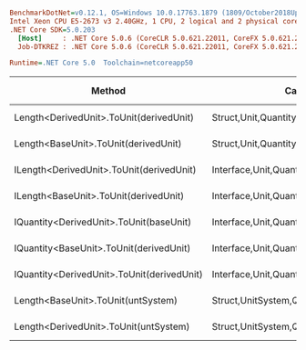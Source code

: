 ``` ini

BenchmarkDotNet=v0.12.1, OS=Windows 10.0.17763.1879 (1809/October2018Update/Redstone5)
Intel Xeon CPU E5-2673 v3 2.40GHz, 1 CPU, 2 logical and 2 physical cores
.NET Core SDK=5.0.203
  [Host]     : .NET Core 5.0.6 (CoreCLR 5.0.621.22011, CoreFX 5.0.621.22011), X64 RyuJIT
  Job-DTKREZ : .NET Core 5.0.6 (CoreCLR 5.0.621.22011, CoreFX 5.0.621.22011), X64 RyuJIT

Runtime=.NET Core 5.0  Toolchain=netcoreapp50  

```
|                                     Method |                                  Categories |      Mean |    Error |   StdDev |   StdErr |       Min |       Max |    Median | Ratio | MannWhitney(5%) | RatioSD |  Gen 0 | Gen 1 | Gen 2 | Allocated |
|------------------------------------------- |-------------------------------------------- |----------:|---------:|---------:|---------:|----------:|----------:|----------:|------:|---------------- |--------:|-------:|------:|------:|----------:|
|    Length&lt;DerivedUnit&gt;.ToUnit(derivedUnit) |       Struct,Unit,Quantity,Micro,Conversion |  21.00 ns | 0.282 ns | 0.264 ns | 0.068 ns |  20.54 ns |  21.36 ns |  20.99 ns |  0.99 |            Same |    0.01 |      - |     - |     - |         - |
|       Length&lt;BaseUnit&gt;.ToUnit(derivedUnit) |       Struct,Unit,Quantity,Micro,Conversion |  21.28 ns | 0.253 ns | 0.211 ns | 0.059 ns |  20.95 ns |  21.80 ns |  21.24 ns |  1.00 |            Base |    0.00 |      - |     - |     - |         - |
|   ILength&lt;DerivedUnit&gt;.ToUnit(derivedUnit) |    Interface,Unit,Quantity,Micro,Conversion |  29.40 ns | 0.587 ns | 0.914 ns | 0.161 ns |  28.00 ns |  31.47 ns |  29.20 ns |  1.41 |          Slower |    0.05 | 0.0020 |     - |     - |      32 B |
|      ILength&lt;BaseUnit&gt;.ToUnit(derivedUnit) |    Interface,Unit,Quantity,Micro,Conversion |  30.17 ns | 0.601 ns | 0.533 ns | 0.142 ns |  29.04 ns |  31.20 ns |  30.25 ns |  1.42 |          Slower |    0.03 | 0.0020 |     - |     - |      32 B |
|    IQuantity&lt;DerivedUnit&gt;.ToUnit(baseUnit) |    Interface,Unit,Quantity,Micro,Conversion | 102.08 ns | 1.842 ns | 1.633 ns | 0.436 ns |  99.36 ns | 105.02 ns | 102.07 ns |  4.80 |          Slower |    0.10 | 0.0020 |     - |     - |      32 B |
|    IQuantity&lt;BaseUnit&gt;.ToUnit(derivedUnit) |    Interface,Unit,Quantity,Micro,Conversion | 104.70 ns | 1.930 ns | 1.711 ns | 0.457 ns | 101.07 ns | 107.84 ns | 104.90 ns |  4.92 |          Slower |    0.09 | 0.0021 |     - |     - |      33 B |
| IQuantity&lt;DerivedUnit&gt;.ToUnit(derivedUnit) |    Interface,Unit,Quantity,Micro,Conversion | 117.60 ns | 2.091 ns | 1.956 ns | 0.505 ns | 114.64 ns | 121.53 ns | 117.38 ns |  5.54 |          Slower |    0.09 | 0.0020 |     - |     - |      32 B |
|         Length&lt;BaseUnit&gt;.ToUnit(untSystem) | Struct,UnitSystem,Quantity,Micro,Conversion | 344.59 ns | 6.889 ns | 7.074 ns | 1.716 ns | 332.95 ns | 357.64 ns | 343.84 ns | 16.17 |          Slower |    0.36 | 0.0121 |     - |     - |     192 B |
|      Length&lt;DerivedUnit&gt;.ToUnit(untSystem) | Struct,UnitSystem,Quantity,Micro,Conversion | 359.85 ns | 5.926 ns | 5.253 ns | 1.404 ns | 350.47 ns | 368.51 ns | 360.13 ns | 16.90 |          Slower |    0.28 | 0.0121 |     - |     - |     192 B |
